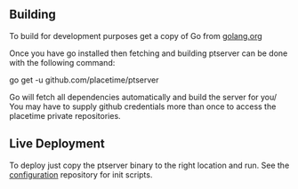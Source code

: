 Building
--------
To build for development purposes get a copy of Go from [golang.org](http://golang.org/doc/install)

Once you have go installed then fetching and building ptserver can be done with the following command:

go get -u github.com/placetime/ptserver

Go will fetch all dependencies automatically and build the server for you/ You may have to supply github credentials more than once to access the placetime private repositories.


Live Deployment
---------------
To deploy just copy the ptserver binary to the right location and run. See the [configuration](http:/github.com/placetime/configuration) repository for init scripts.
